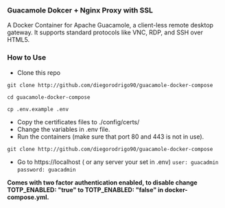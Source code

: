 ### Guacamole Dokcer + Nginx Proxy with SSL
A Docker Container for Apache Guacamole, a client-less remote desktop gateway. It supports standard protocols like VNC, RDP, and SSH over HTML5.

### How to Use
- Clone this repo
```
git clone http://github.com/diegorodrigo90/guacamole-docker-compose
 ```
```shell
cd guacamole-docker-compose
 ```
```shell
cp .env.example .env
 ```
- Copy the certificates files to ./config/certs/
- Change the variables in .env file.
- Run the containers (make sure that port 80 and 443 is not in use).
 
```shell
git clone http://github.com/diegorodrigo90/guacamole-docker-compose
 ```
 - Go to https://localhost ( or any server your set in .env)
 `user: guacadmin`
`password: guacadmin`

**Comes with two factor authentication enabled, to disable change TOTP_ENABLED: "true" to TOTP_ENABLED: "false" in docker-compose.yml.**
